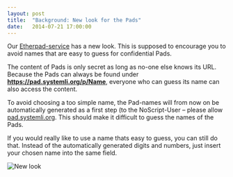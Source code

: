 ```yaml
---
layout: post
title:  "Background: New look for the Pads"
date:   2014-07-21 17:00:00
---
```

Our [Etherpad-service](https://pad.systemli.org) has a new look. This is supposed to encourage you to avoid names that are easy to guess for confidential Pads. 

The content of Pads is only secret as long as no-one else knows its URL. Because the Pads can always be found under **https://pad.systemli.org/p/Name**, everyone who can guess its name can also access the content.

To avoid choosing a too simple name, the Pad-names will from now on be automatically generated as a first step (to the NoScript-User – please allow  [pad.systemli.org](https://pad.systemli.org). This should make it difficult to guess the names of the Pads.

If you would really like to use a name thats easy to guess, you can still do that. Instead of the automatically generated digits and numbers, just insert your chosen name into the same field. 


![New look](/assets/img/padnames.png)


